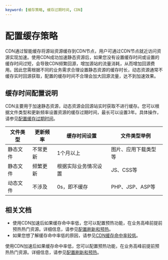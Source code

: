 ```yaml
---
keyword: [缓存策略, 缓存过期时间, CDN]
---
```


# 配置缓存策略

CDN通过智能缓存将源站资源缓存到CDN节点，用户可通过CDN节点就近访问资源实现加速。使用CDN成功加速静态资源后，如果您没有设置缓存时间或设置的缓存时间过短，会导致CDN频繁回源，增加源站的流量消耗，从而增加回源费用。因此您需根据不同的业务需求合理设置静态资源的缓存时长，动态资源通常不缓存实时回源获取，配置的缓存时间不合理会加大回源流量，达不到加速效果。

## 缓存时间配置说明

CDN主要用于加速静态资源，动态资源会回源站实时获取不进行缓存。您可以根据文件类型和更新频率设置资源的缓存过期时间，最长可以设置3年。具体操作，请参见[配置缓存过期时间](/cn.zh-CN/域名管理/缓存配置/配置缓存过期时间.md)。

|文件类型|更新频率|缓存时间设置|文件类型举例|
|----|----|------|------|
|静态文件|不常更新|1个月以上|图片、应用下载类型等|
|静态文件|频繁更新|根据实际业务情况设置|JS、CSS等|
|动态文件|不涉及|0s，即不缓存|PHP、JSP、ASP等|

## 相关文档

-   使用CDN加速后如果缓存命中率低，您可以配置预热功能，在业务高峰前提前预热热门资源。详细信息，请参见[配置刷新和预热](/cn.zh-CN/服务管理/刷新预热/配置刷新和预热.md)。
-   如果您想了解缓存命中率低的原因，请参见[CDN缓存命中率较低](https://help.aliyun.com/knowledge_detail/63874.html)。

使用CDN加速后如果缓存命中率低，您可以配置预热功能，在业务高峰前提前预热热门资源。详细信息，请参见[配置刷新和预热](/cn.zh-CN/服务管理/刷新预热/配置刷新和预热.md)。

